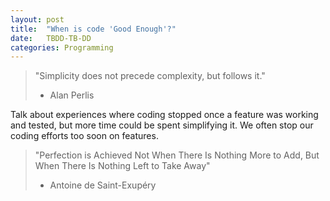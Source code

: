 ```yaml
---
layout: post
title:  "When is code 'Good Enough'?"
date:   TBDD-TB-DD
categories: Programming
---
```


> "Simplicity does not precede complexity, but follows it."
> - Alan Perlis

Talk about experiences where coding stopped once a feature was working and tested, but more time could be spent simplifying it. We often stop our coding efforts too soon on features.

> "Perfection is Achieved Not When There Is Nothing More to Add, But When There Is Nothing Left to Take Away"
> - Antoine de Saint-Exupéry
